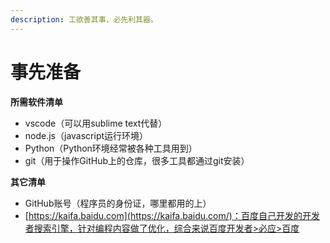 ```yaml
---
description: 工欲善其事，必先利其器。
---
```


# 事先准备

**所需软件清单**

* vscode（可以用sublime text代替）
* node.js（javascript运行环境）
* Python（Python环境经常被各种工具用到）
* git（用于操作GitHub上的仓库，很多工具都通过git安装）

**其它清单**

* GitHub账号（程序员的身份证，哪里都用的上）
* [https://kaifa.baidu.com](https://kaifa.baidu.com/)：百度自己开发的开发者搜索引擎，针对编程内容做了优化，综合来说百度开发者>必应>百度
